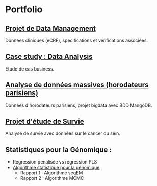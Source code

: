 # Portfolio


## [Projet de Data Management](https://github.com/bnaila/portfolio/tree/main/Projet%20de%20data%20management)
Données cliniques (eCRF), specifications et verifications associées.

## [Case study : Data Analysis](https://github.com/bnaila/portfolio/tree/main/Case%20study%20:%20Data%20Analysis)
Etude de cas business.

## [Analyse de données massives (horodateurs parisiens)](https://github.com/bnaila/portfolio/tree/main/Analyse%20de%20donn%C3%A9es%20massives%20:%20horodateurs)
Données d'horodateurs parisiens, projet bigdata avec BDD MangoDB.

## [Projet d'étude de Survie](https://github.com/bnaila/portfolio/tree/main/Projet%20d'%C3%A9tude%20de%20Survie)
Analyse de survie avec données sur le cancer du sein.

## Statistiques pour la Génomique :
- Regression penalisée vs regression PLS 
- [Algorithme statistique pour la génomique](https://github.com/bnaila/portfolio/tree/main/Rapports%20Algo%20stats%20(g%C3%A9nomique))
  - Rapport 1 : Algorithme seqEM
  - Rapport 2 : Algorithme MCMC
